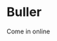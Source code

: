 <!DOCTYPE html>
<html lang="en">
<head>
	<meta charset="UTF-8">
</head>
<body>
	<h1>Buller</h1>
	<p>Come in online</p>
	<p></p>
</body>
</html>
